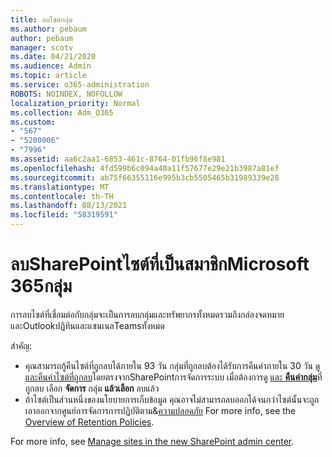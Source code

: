 ```yaml
---
title: ลบไซต์กลุ่ม
ms.author: pebaum
author: pebaum
manager: scotv
ms.date: 04/21/2020
ms.audience: Admin
ms.topic: article
ms.service: o365-administration
ROBOTS: NOINDEX, NOFOLLOW
localization_priority: Normal
ms.collection: Adm_O365
ms.custom:
- "567"
- "5200006"
- "7996"
ms.assetid: aa6c2aa1-6853-461c-8764-01fb96f8e981
ms.openlocfilehash: 4fd599b6c094a40a11f57677e29e21b3987a81ef
ms.sourcegitcommit: ab75f66355116e995b3cb5505465b31989339e28
ms.translationtype: MT
ms.contentlocale: th-TH
ms.lasthandoff: 08/13/2021
ms.locfileid: "58319591"
---
```

# <a name="delete-a-sharepoint-site-that-belongs-to-a-microsoft-365-group"></a>ลบSharePointไซต์ที่เป็นสมาชิกMicrosoft 365กลุ่ม

การลบไซต์ที่เชื่อมต่อกับกลุ่มจะเป็นการลบกลุ่มและทรัพยากรทั้งหมดรวมถึงกล่องจดหมายและOutlookปฏิทินและแชนเนลTeamsทั้งหมด
  
สําคัญ:

- คุณสามารถกู้คืนไซต์ที่ถูกลบได้ภายใน 93 วัน กลุ่มที่ถูกลบต้องได้รับการคืนค่าภายใน 30 วัน [ดูและคืนค่าไซต์ที่ถูกลบ](https://admin.microsoft.com/sharepoint?page=recyclebin&modern=true)โดยตรงจากSharePointการจัดการระบบ เมื่อต้องการดู [และ **คืนค่ากลุ่ม**](https://admin.microsoft.com/Adminportal/Home?source=applauncher#/deletedgroups)ที่ถูกลบ เลือก **จัดการ** กลุ่ม **แล้วเลือก** ลบแล้ว
- ถ้าไซต์เป็นส่วนหนึ่งของนโยบายการเก็บข้อมูล คุณอาจไม่สามารถลบออกได้จนกว่าไซต์นั้นจะถูกเอาออกจากศูนย์การจัดการการปฏิบัติตาม&[ความปลอดภัย](https://protection.office.com/?rfr=AdminCenter#/retention) For more info, see the [Overview of Retention Policies](https://docs.microsoft.com/microsoft-365/compliance/retention-policies).
  
For more info, see [Manage sites in the new SharePoint admin center](https://docs.microsoft.com/sharepoint/manage-sites-in-new-admin-center).
